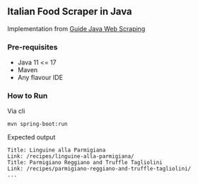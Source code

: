 ## Italian Food Scraper in Java

Implementation from [Guide Java Web Scraping](https://www.webscrapingapi.com/java-web-scraping/)

### Pre-requisites

- Java 11 <= 17
- Maven
- Any flavour IDE

### How to Run

Via cli
```
mvn spring-boot:run
```

Expected output
```
Title: Linguine alla Parmigiana
Link: /recipes/linguine-alla-parmigiana/
Title: Parmigiano Reggiano and Truffle Tagliolini
Link: /recipes/parmigiano-reggiano-and-truffle-tagliolini/
...
```